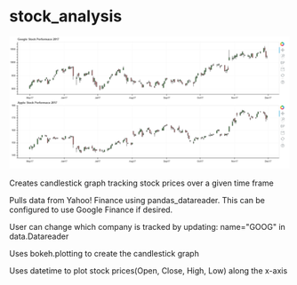 # stock_analysis

![ScreenShot](.\stock_analysis_example.png)

Creates candlestick graph tracking stock prices over a given time frame

Pulls data from Yahoo! Finance using pandas_datareader. This can be configured to use Google Finance if desired.

User can change which company is tracked by updating: name="GOOG" in data.Datareader

Uses bokeh.plotting to create the candlestick graph

Uses datetime to plot stock prices(Open, Close, High, Low) along the x-axis